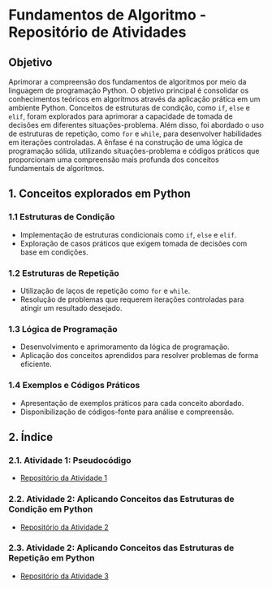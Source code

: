 # Fundamentos de Algoritmo - Repositório de Atividades

## Objetivo
Aprimorar a compreensão dos fundamentos de algoritmos por meio da linguagem de programação Python. O objetivo principal é consolidar os conhecimentos teóricos em algoritmos através da aplicação prática em um ambiente Python. Conceitos de estruturas de condição, como `if`, `else` e `elif`, foram explorados para aprimorar a capacidade de tomada de decisões em diferentes situações-problema. Além disso, foi abordado o uso de estruturas de repetição, como `for` e `while`, para desenvolver habilidades em iterações controladas. A ênfase é na construção de uma lógica de programação sólida, utilizando situações-problema e códigos práticos que proporcionam uma compreensão mais profunda dos conceitos fundamentais de algoritmos.

## 1. Conceitos explorados em Python
### 1.1 Estruturas de Condição
   - Implementação de estruturas condicionais como `if`, `else` e `elif`.
   - Exploração de casos práticos que exigem tomada de decisões com base em condições.

### 1.2 Estruturas de Repetição
   - Utilização de laços de repetição como `for` e `while`.
   - Resolução de problemas que requerem iterações controladas para atingir um resultado desejado.

### 1.3 Lógica de Programação
   - Desenvolvimento e aprimoramento da lógica de programação.
   - Aplicação dos conceitos aprendidos para resolver problemas de forma eficiente.

### 1.4 Exemplos e Códigos Práticos
   - Apresentação de exemplos práticos para cada conceito abordado.
   - Disponibilização de códigos-fonte para análise e compreensão.

## 2. Índice
### 2.1. Atividade 1: Pseudocódigo
   - [Repositório da Atividade 1](https://github.com/devitruvius/ADS-Pseudocodigos-Atividades)

### 2.2. Atividade 2: Aplicando Conceitos das Estruturas de Condição em Python
   - [Repositório da Atividade 2](https://github.com/devitruvius/ADS-Python-Condicao)

### 2.3. Atividade 2: Aplicando Conceitos das Estruturas de Repetição em Python
   - [Repositório da Atividade 3](link-para-o-repositorio-atividade-3)

